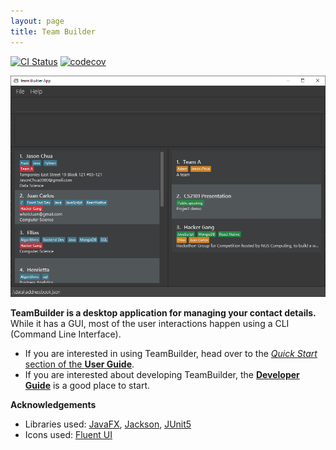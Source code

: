 ```yaml
---
layout: page
title: Team Builder
---
```


[![CI Status](https://github.com/se-edu/addressbook-level3/workflows/Java%20CI/badge.svg)](https://github.com/se-edu/addressbook-level3/actions)
[![codecov](https://codecov.io/gh/se-edu/addressbook-level3/branch/master/graph/badge.svg)](https://codecov.io/gh/se-edu/addressbook-level3)

<img class="center" src="images/TeamBuilderUi.png" width="600">

**TeamBuilder is a desktop application for managing your contact details.** While it has a GUI, most of the user interactions happen using a CLI (Command Line Interface).

* If you are interested in using TeamBuilder, head over to the [_Quick Start_ section of the **User Guide**](UserGuide.html#quick-start).
* If you are interested about developing TeamBuilder, the [**Developer Guide**](DeveloperGuide.html) is a good place to start.


**Acknowledgements**

* Libraries used: [JavaFX](https://openjfx.io/), [Jackson](https://github.com/FasterXML/jackson), [JUnit5](https://github.com/junit-team/junit5)
* Icons used: [Fluent UI](https://github.com/microsoft/fluentui-system-icons)
